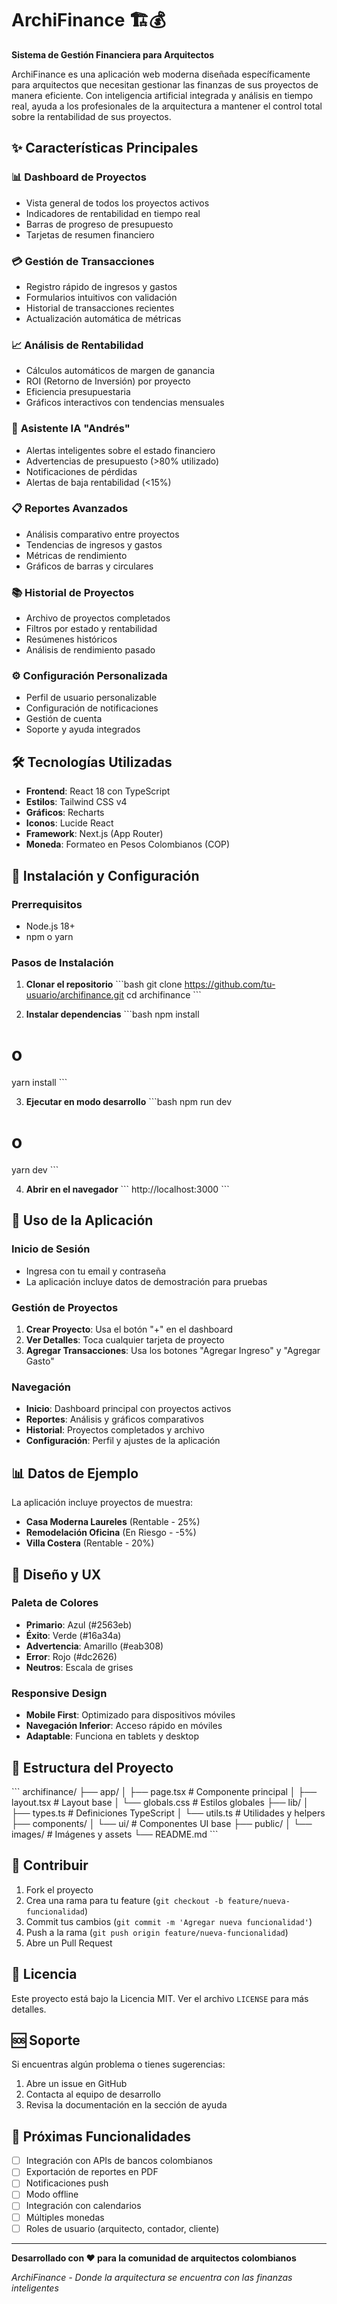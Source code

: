 # ArchiFinance 🏗️💰

**Sistema de Gestión Financiera para Arquitectos**

ArchiFinance es una aplicación web moderna diseñada específicamente para arquitectos que necesitan gestionar las finanzas de sus proyectos de manera eficiente. Con inteligencia artificial integrada y análisis en tiempo real, ayuda a los profesionales de la arquitectura a mantener el control total sobre la rentabilidad de sus proyectos.

## ✨ Características Principales

### 📊 **Dashboard de Proyectos**
- Vista general de todos los proyectos activos
- Indicadores de rentabilidad en tiempo real
- Barras de progreso de presupuesto
- Tarjetas de resumen financiero

### 💳 **Gestión de Transacciones**
- Registro rápido de ingresos y gastos
- Formularios intuitivos con validación
- Historial de transacciones recientes
- Actualización automática de métricas

### 📈 **Análisis de Rentabilidad**
- Cálculos automáticos de margen de ganancia
- ROI (Retorno de Inversión) por proyecto
- Eficiencia presupuestaria
- Gráficos interactivos con tendencias mensuales

### 🤖 **Asistente IA "Andrés"**
- Alertas inteligentes sobre el estado financiero
- Advertencias de presupuesto (>80% utilizado)
- Notificaciones de pérdidas
- Alertas de baja rentabilidad (<15%)

### 📋 **Reportes Avanzados**
- Análisis comparativo entre proyectos
- Tendencias de ingresos y gastos
- Métricas de rendimiento
- Gráficos de barras y circulares

### 📚 **Historial de Proyectos**
- Archivo de proyectos completados
- Filtros por estado y rentabilidad
- Resúmenes históricos
- Análisis de rendimiento pasado

### ⚙️ **Configuración Personalizada**
- Perfil de usuario personalizable
- Configuración de notificaciones
- Gestión de cuenta
- Soporte y ayuda integrados

## 🛠️ Tecnologías Utilizadas

- **Frontend**: React 18 con TypeScript
- **Estilos**: Tailwind CSS v4
- **Gráficos**: Recharts
- **Iconos**: Lucide React
- **Framework**: Next.js (App Router)
- **Moneda**: Formateo en Pesos Colombianos (COP)

## 🚀 Instalación y Configuración

### Prerrequisitos
- Node.js 18+ 
- npm o yarn

### Pasos de Instalación

1. **Clonar el repositorio**
\`\`\`bash
git clone https://github.com/tu-usuario/archifinance.git
cd archifinance
\`\`\`

2. **Instalar dependencias**
\`\`\`bash
npm install
# o
yarn install
\`\`\`

3. **Ejecutar en modo desarrollo**
\`\`\`bash
npm run dev
# o
yarn dev
\`\`\`

4. **Abrir en el navegador**
\`\`\`
http://localhost:3000
\`\`\`

## 📱 Uso de la Aplicación

### Inicio de Sesión
- Ingresa con tu email y contraseña
- La aplicación incluye datos de demostración para pruebas

### Gestión de Proyectos
1. **Crear Proyecto**: Usa el botón "+" en el dashboard
2. **Ver Detalles**: Toca cualquier tarjeta de proyecto
3. **Agregar Transacciones**: Usa los botones "Agregar Ingreso" y "Agregar Gasto"

### Navegación
- **Inicio**: Dashboard principal con proyectos activos
- **Reportes**: Análisis y gráficos comparativos
- **Historial**: Proyectos completados y archivo
- **Configuración**: Perfil y ajustes de la aplicación

## 📊 Datos de Ejemplo

La aplicación incluye proyectos de muestra:

- **Casa Moderna Laureles** (Rentable - 25%)
- **Remodelación Oficina** (En Riesgo - -5%)
- **Villa Costera** (Rentable - 20%)

## 🎨 Diseño y UX

### Paleta de Colores
- **Primario**: Azul (#2563eb)
- **Éxito**: Verde (#16a34a) 
- **Advertencia**: Amarillo (#eab308)
- **Error**: Rojo (#dc2626)
- **Neutros**: Escala de grises

### Responsive Design
- **Mobile First**: Optimizado para dispositivos móviles
- **Navegación Inferior**: Acceso rápido en móviles
- **Adaptable**: Funciona en tablets y desktop

## 🔧 Estructura del Proyecto

\`\`\`
archifinance/
├── app/
│   ├── page.tsx          # Componente principal
│   ├── layout.tsx        # Layout base
│   └── globals.css       # Estilos globales
├── lib/
│   ├── types.ts          # Definiciones TypeScript
│   └── utils.ts          # Utilidades y helpers
├── components/
│   └── ui/               # Componentes UI base
├── public/
│   └── images/           # Imágenes y assets
└── README.md
\`\`\`

## 🤝 Contribuir

1. Fork el proyecto
2. Crea una rama para tu feature (`git checkout -b feature/nueva-funcionalidad`)
3. Commit tus cambios (`git commit -m 'Agregar nueva funcionalidad'`)
4. Push a la rama (`git push origin feature/nueva-funcionalidad`)
5. Abre un Pull Request

## 📝 Licencia

Este proyecto está bajo la Licencia MIT. Ver el archivo `LICENSE` para más detalles.

## 🆘 Soporte

Si encuentras algún problema o tienes sugerencias:

1. Abre un issue en GitHub
2. Contacta al equipo de desarrollo
3. Revisa la documentación en la sección de ayuda

## 🔮 Próximas Funcionalidades

- [ ] Integración con APIs de bancos colombianos
- [ ] Exportación de reportes en PDF
- [ ] Notificaciones push
- [ ] Modo offline
- [ ] Integración con calendarios
- [ ] Múltiples monedas
- [ ] Roles de usuario (arquitecto, contador, cliente)

---

**Desarrollado con ❤️ para la comunidad de arquitectos colombianos**

*ArchiFinance - Donde la arquitectura se encuentra con las finanzas inteligentes*
